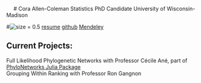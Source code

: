 <img src="https://coraallencoleman.github.io/pic.jpg" width="15" /> 
# Cora Allen-Coleman   
Statistics PhD Candidate  
University of Wisconsin-Madison 

#![size = 0.5](https://coraallencoleman.github.io/pic.jpg)
[resume](https://coraallencoleman.github.io/coraallencoleman_resume.pdf)
[github](https://github.com/coraallencoleman)
[Mendeley](https://www.mendeley.com/profiles/cora--allen-coleman/)

## Current Projects:  
Full Likelihood Phylogenetic Networks with Professor Cécile Ané, part of [PhyloNetworks Julia Package](https://github.com/crsl4/PhyloNetworks.jl)  
Grouping Within Ranking with Professor Ron Gangnon  

